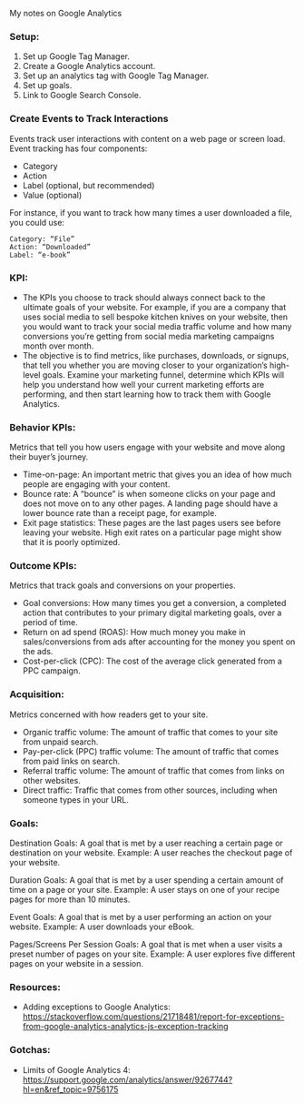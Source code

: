 My notes on Google Analytics <!--more-->

### Setup:
1. Set up Google Tag Manager.
2. Create a Google Analytics account.
3. Set up an analytics tag with Google Tag Manager.
4. Set up goals.
5. Link to Google Search Console.

### Create Events to Track Interactions
Events track user interactions with content on a web page or screen load. Event tracking has four components:
- Category
- Action
- Label (optional, but recommended)
- Value (optional)

For instance, if you want to track how many times a user downloaded a file, you could use:

```
Category: “File”
Action: “Downloaded”
Label: “e-book”
```

### KPI:
- The KPIs you choose to track should always connect back to the ultimate goals of your website. For example, if you are a company that uses social media to sell bespoke kitchen knives on your website, then you would want to track your social media traffic volume and how many conversions you’re getting from social media marketing campaigns month over month.
- The objective is to find metrics, like purchases, downloads, or signups, that tell you whether you are moving closer to your organization’s high-level goals. Examine your marketing funnel, determine which KPIs will help you understand how well your current marketing efforts are performing, and then start learning how to track them with Google Analytics.

### Behavior KPIs:
Metrics that tell you how users engage with your website and move along their buyer’s journey.
- Time-on-page: An important metric that gives you an idea of how much people are engaging with your content.
- Bounce rate: A “bounce” is when someone clicks on your page and does not move on to any other pages. A landing page should have a lower bounce rate than a receipt page, for example.
- Exit page statistics: These pages are the last pages users see before leaving your website. High exit rates on a particular page might show that it is poorly optimized.

### Outcome KPIs:
Metrics that track goals and conversions on your properties.
- Goal conversions: How many times you get a conversion, a completed action that contributes to your primary digital marketing goals, over a period of time.
- Return on ad spend (ROAS): How much money you make in sales/conversions from ads after accounting for the money you spent on the ads.
- Cost-per-click (CPC): The cost of the average click generated from a PPC campaign.

### Acquisition:
Metrics concerned with how readers get to your site.
- Organic traffic volume: The amount of traffic that comes to your site from unpaid search.
- Pay-per-click (PPC) traffic volume: The amount of traffic that comes from paid links on search.
- Referral traffic volume: The amount of traffic that comes from links on other websites.
- Direct traffic: Traffic that comes from other sources, including when someone types in your URL.

### Goals:
Destination Goals: A goal that is met by a user reaching a certain page or destination on your website.
Example: A user reaches the checkout page of your website.

Duration Goals: A goal that is met by a user spending a certain amount of time on a page or your site.
Example: A user stays on one of your recipe pages for more than 10 minutes.

Event Goals: A goal that is met by a user performing an action on your website.
Example: A user downloads your eBook.

Pages/Screens Per Session Goals: A goal that is met when a user visits a preset number of pages on your site.
Example: A user explores five different pages on your website in a session.

### Resources:
- Adding exceptions to Google Analytics: https://stackoverflow.com/questions/21718481/report-for-exceptions-from-google-analytics-analytics-js-exception-tracking

### Gotchas:
- Limits of Google Analytics 4: https://support.google.com/analytics/answer/9267744?hl=en&ref_topic=9756175
